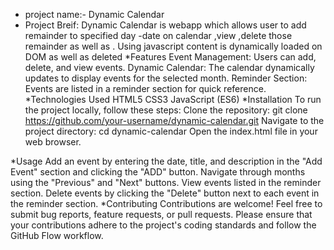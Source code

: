 * project name:- Dynamic Calendar
* Project Breif:
    Dynamic Calendar is webapp which allows user to add remainder to specified day -date on calendar ,view ,delete those remainder as well as .
    Using javascript content is dynamically loaded on DOM as well as deleted
*Features
    Event Management: Users can add, delete, and view events.
    Dynamic Calendar: The calendar dynamically updates to display events for the selected month.
    Reminder Section: Events are listed in a reminder section for quick reference.
*Technologies Used
    HTML5
    CSS3
    JavaScript (ES6)
*Installation
  To run the project locally, follow these steps:
    Clone the repository:
          git clone https://github.com/your-username/dynamic-calendar.git
     Navigate to the project directory:
          cd dynamic-calendar
     Open the index.html file in your web browser.

*Usage
  Add an event by entering the date, title, and description in the "Add Event" section and clicking the "ADD" button.
  Navigate through months using the "Previous" and "Next" buttons.
  View events listed in the reminder section.
  Delete events by clicking the "Delete" button next to each event in the reminder section.
*Contributing
  Contributions are welcome! Feel free to submit bug reports,
  feature requests, or pull requests. Please ensure that your contributions adhere to the project's coding standards and follow the GitHub Flow workflow.
